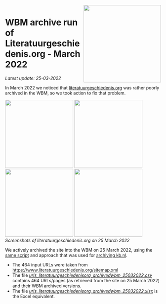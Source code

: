 <image src="../literatuurgeschiedenis_logo.jpg" width="250" align="right"/>

# WBM archive run of Literatuurgeschiedenis.org - March 2022
*Latest update: 25-03-2022*

In March 2022 we noticed that [literatuurgeschiedenis.org](https://www.literatuurgeschiedenis.org) was rather poorly archived in the WBM, so we took action to fix that problem. 

<kbd><image src="images/literatuurgeschiedenisorg_homepage_25032022.png" width="220"/></kbd>
<kbd><image src="images/literatuurgeschiedenisorg_tijdvak18eeeeuw_25032022.png" width="220"/></kbd>
<kbd><image src="images/literatuurgeschiedenisorg_willembilderdijk_25032022.png" width="220"/></kbd>
<kbd><image src="images/literatuurgeschiedenisorg_opkomstfotografie_25032022.png" width="220"/></kbd>
<br clear="all"/>
*Screenshots of literatuurgeschiedenis.org on 25 March 2022*

We actively archived the site into the WBM on 25 March 2022, using the [same script](../../wbm-archiver_v2_30112021) and approach that was used for [archiving kb.nl](../../kb.nl). 

* The 464 input URLs were taken from https://www.literatuurgeschiedenis.org/sitemap.xml
* The file *[urls_literatuurgeschiedenisorg_archivedwbm_25032022.csv](urls_literatuurgeschiedenisorg_archivedwbm_25032022.csv)* contains 464 URLs/pages (as retrieved from the site on 25 March 2022) and their WBM archived versions.
* The file *[urls_literatuurgeschiedenisorg_archivedwbm_25032022.xlsx](urls_literatuurgeschiedenisorg_archivedwbm_25032022.xlsx)* is the Excel equivalent.
